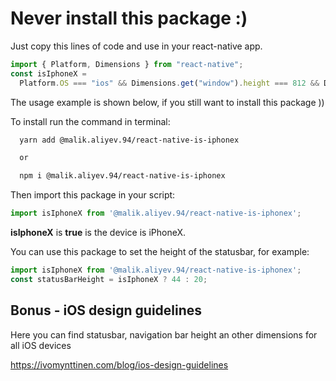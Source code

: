 # Never install this package :)

Just copy this lines of code and use in your react-native app.

```javascript
import { Platform, Dimensions } from "react-native";
const isIphoneX =
  Platform.OS === "ios" && Dimensions.get("window").height === 812 && Dimensions.get("window").width === 375;
```

The usage example is shown below, if you still want to install this package ))

To install run the command in terminal:
```bash
  yarn add @malik.aliyev.94/react-native-is-iphonex

  or

  npm i @malik.aliyev.94/react-native-is-iphonex
```

Then import this package in your script:

```javascript
import isIphoneX from '@malik.aliyev.94/react-native-is-iphonex';
```

**isIphoneX** is **true** is the device is iPhoneX.

You can use this package to set the height of the statusbar, for example:

```javascript
import isIphoneX from '@malik.aliyev.94/react-native-is-iphonex';
const statusBarHeight = isIphoneX ? 44 : 20;
```

## Bonus - iOS design guidelines
Here you can find statusbar, navigation bar height an other dimensions for all iOS devices

https://ivomynttinen.com/blog/ios-design-guidelines
